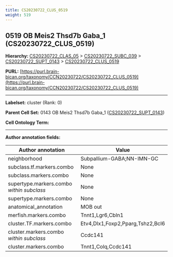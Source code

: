 ```yaml
---
title: CS20230722_CLUS_0519
weight: 519
---
```

## 0519 OB Meis2 Thsd7b Gaba_1 (CS20230722_CLUS_0519)
<b>Hierarchy: </b>
[CS20230722_CLAS_05](../CS20230722_CLAS_05) >
[CS20230722_SUBC_039](../CS20230722_SUBC_039) >
[CS20230722_SUPT_0143](../CS20230722_SUPT_0143) >
[CS20230722_CLUS_0519](../CS20230722_CLUS_0519)

**PURL:** [https://purl.brain-bican.org/taxonomy/CCN20230722/CS20230722_CLUS_0519](https://purl.brain-bican.org/taxonomy/CCN20230722/CS20230722_CLUS_0519)

---


**Labelset:** cluster (Rank: 0)

**Parent Cell Set:** 0143 OB Meis2 Thsd7b Gaba_1 ([CS20230722_SUPT_0143](../CS20230722_SUPT_0143))



**Cell Ontology Term:** 

[MARKER GENES.]: #


---

[TRANSFERRED ANNOTATIONS.]: #


[AUTHOR ANNOTATION FIELDS.]: #


**Author annotation fields:**

| Author annotation | Value |
|-------------------|-------|
|neighborhood|Subpallium-GABA;NN-IMN-GC|
|subclass.tf.markers.combo|None|
|subclass.markers.combo|None|
|supertype.markers.combo _within subclass_|None|
|supertype.markers.combo|None|
|anatomical_annotation|MOB out|
|merfish.markers.combo|Tnnt1,Lgr6,Cbln1|
|cluster.TF.markers.combo|Etv4,Dlx1,Foxp2,Pparg,Tshz2,Bcl6|
|cluster.markers.combo _within subclass_|Ccdc141|
|cluster.markers.combo|Tnnt1,Colq,Ccdc141|
